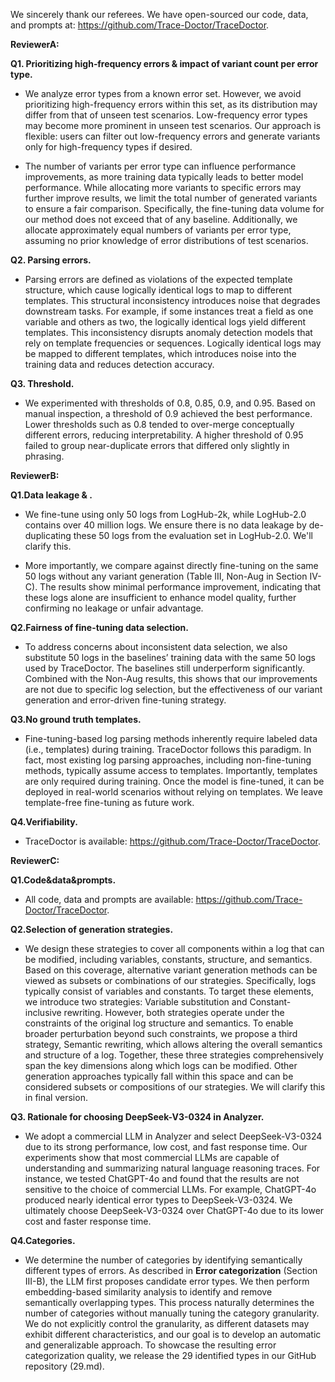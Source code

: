 We sincerely thank our referees. We have open-sourced our code, data, and prompts at: https://github.com/Trace-Doctor/TraceDoctor.

**ReviewerA:**

**Q1. Prioritizing high‑frequency errors & impact of variant count per error type.**
- We analyze error types from a known error set. However, we avoid prioritizing high-frequency errors within this set, as its distribution may differ from that of unseen test scenarios. Low-frequency error types may become more prominent in unseen test scenarios. Our approach is flexible: users can filter out low-frequency errors and generate variants only for high-frequency types if desired.

- The number of variants per error type can influence performance improvements, as more training data typically leads to better model performance. While allocating more variants to specific errors may further improve results, we limit the total number of generated variants to ensure a fair comparison. Specifically, the fine-tuning data volume for our method does not exceed that of any baseline. Additionally, we allocate approximately equal numbers of variants per error type, assuming no prior knowledge of  error distributions of test scenarios.



**Q2. Parsing errors.**
- Parsing errors are defined as violations of the expected template structure, which cause logically identical logs to map to different templates. This structural inconsistency introduces noise that degrades downstream tasks. For example, if some instances treat a field as one variable and others as two, the logically identical logs yield different templates. This inconsistency disrupts anomaly detection models that rely on template frequencies or sequences. Logically identical logs may be mapped to different templates, which introduces noise into the training data and reduces detection accuracy.


**Q3. Threshold.**
- We experimented with thresholds of 0.8, 0.85, 0.9, and 0.95. Based on manual inspection, a threshold of 0.9 achieved the best performance. Lower thresholds such as 0.8 tended to over-merge conceptually different errors, reducing interpretability. A higher threshold of 0.95 failed to group near-duplicate errors that differed only slightly in phrasing. 




**ReviewerB:**

**Q1.Data leakage & .**
- We fine-tune using only 50 logs from LogHub-2k, while LogHub-2.0 contains over 40 million logs. We ensure there is no data leakage by de-duplicating these 50 logs from the evaluation set in LogHub-2.0. We'll clarify this.

- More importantly, we compare against directly fine-tuning on the same 50 logs without any variant generation (Table III, Non-Aug in Section IV-C). The results show minimal performance improvement, indicating that these logs alone are insufficient to enhance model quality, further confirming no leakage or unfair advantage.


**Q2.Fairness of fine-tuning data selection.**
- To address concerns about inconsistent data selection, we also substitute 50 logs in the baselines’ training data with the same 50 logs used by TraceDoctor. The baselines still underperform significantly. Combined with the Non-Aug results, this shows that our improvements are not due to specific log selection, but the effectiveness of our variant generation and error-driven fine-tuning strategy.


**Q3.No ground truth templates.**
- Fine-tuning-based log parsing methods inherently require labeled data (i.e., templates) during training. TraceDoctor follows this paradigm. In fact, most existing log parsing approaches, including non-fine-tuning methods, typically assume access to templates. Importantly, templates are only required during training. Once the model is fine-tuned, it can be deployed in real-world scenarios without relying on templates. We leave template-free fine-tuning as future work.

**Q4.Verifiability.**
- TraceDoctor is available: https://github.com/Trace-Doctor/TraceDoctor.




**ReviewerC:**

**Q1.Code&data&prompts.**
- All code, data and prompts are available: https://github.com/Trace-Doctor/TraceDoctor. 

**Q2.Selection of generation strategies.**
- We design these strategies to cover all components within a log that can be modified, including variables, constants, structure, and semantics. Based on this coverage, alternative variant generation methods can be viewed as subsets or combinations of our strategies.
Specifically, logs typically consist of variables and constants. To target these elements, we introduce two strategies: Variable substitution and Constant-inclusive rewriting. However, both strategies operate under the constraints of the original log structure and semantics. To enable broader perturbation beyond such constraints, we propose a third strategy, Semantic rewriting, which allows altering the overall semantics and structure of a log.
Together, these three strategies comprehensively span the key dimensions along which logs can be modified. Other generation approaches typically fall within this space and can be considered subsets or compositions of our strategies. We will clarify this in final version.

**Q3. Rationale for choosing DeepSeek-V3-0324 in Analyzer.**
- We adopt a commercial LLM in Analyzer and select DeepSeek-V3-0324 due to its strong performance, low cost, and fast response time. Our experiments show that most commercial LLMs are capable of understanding and summarizing natural language reasoning traces. For instance, we tested ChatGPT-4o and found that the results are not sensitive to the choice of commercial LLMs. For example, ChatGPT-4o produced nearly identical error types to DeepSeek-V3-0324. We ultimately choose DeepSeek-V3-0324 over ChatGPT-4o due to its lower cost and faster response time.

**Q4.Categories.**
- We determine the number of categories by identifying semantically different types of errors. As described in **Error categorization** (Section III-B), the LLM first proposes candidate error types. We then perform embedding-based similarity analysis to identify and remove semantically overlapping types. This process naturally determines the number of categories without manually tuning the category granularity. We do not explicitly control the granularity, as different datasets may exhibit different characteristics, and our goal is to develop an automatic and generalizable approach.
To showcase the resulting error categorization quality, we release the 29 identified types in our GitHub repository (29.md).





